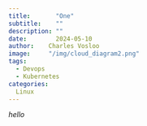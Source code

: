 ```yaml
---
title:       "One"
subtitle:    ""
description: ""
date:        2024-05-10
author:    Charles Vosloo
image:     "/img/cloud_diagram2.png"
tags:       
  - Devops
  - Kubernetes
categories: 
  Linux
---
```

*hello*